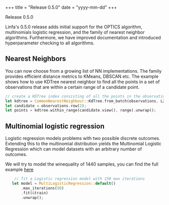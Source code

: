 +++
title = "Release 0.5.0"
date = "yyyy-mm-dd"
+++

Release 0.5.0

Linfa's 0.5.0 release adds initial support for the OPTICS algorithm, multinomials logistic regression, and the family of nearest neighbor algorithms. Furthermore, we have improved documentation and introduced hyperparameter checking to all algorithms.

## Nearest Neighbors

You can now choose from a growing list of NN implementations. The family provides efficient distance metrics to KMeans, DBSCAN etc. The example shows how to use KDTree nearest neighbor to find all the points in a set of observations that are within a certain range of a candidate point.
```rust
// create a KDTree index consisting of all the points in the observations, using Euclidean distance
let kdtree = CommonNearestNeighbour::KdTree.from_batch(observations, L2Dist).unwrap();
let candidate = observations.row(2);
let points = kdtree.within_range(candidate.view(), range).unwrap();
```

## Multinomial logistic regression

Logistic regression models problems with two possible discrete outcomes. Extending this to the multinomial distribution yields the Multinomial Logistic Regression which can model datasets with an arbitrary number of outcomes. 

We will try to model the winequality of 1440 samples, you can find the full example [here](https://github.com/rust-ml/linfa/blob/master/algorithms/linfa-logistic/examples/winequality_multi.rs)
```rust
    // fit a Logistic regression model with 150 max iterations
   let model = MultiLogisticRegression::default()
       .max_iterations(50)
       .fit(&train)
       .unwrap();
```
